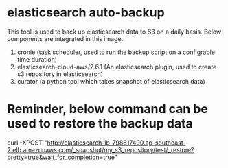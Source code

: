 # elasticsearch auto-backup
This tool is used to back up elasticsearch data to S3 on a daily basis. 
Below components are integrated in this image.
1.	cronie (task scheduler, used to run the backup script on a configrable time duration)
2.	elasticsearch-cloud-aws/2.6.1 (An elasticsearch plugin, used to create s3 repository in elasticsearch) 
3.  curator (a python tool which takes snapshot of elasticsearch data)


# Reminder, below command can be used to restore the backup data
curl -XPOST "http://elasticsearch-lb-798817490.ap-southeast-2.elb.amazonaws.com/_snapshot/my_s3_repository/test/_restore?pretty=true&wait_for_completion=true"